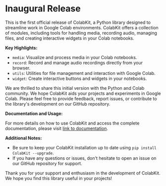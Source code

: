 # Inaugural Release

This is the first official release of ColabKit, a Python library designed to streamline work in Google Colab environments. ColabKit offers a collection of modules, including tools for handling media, recording audio, managing files, and creating interactive widgets in your Colab notebooks.

**Key Highlights:**

- `media`: Visualize and process media in your Colab notebooks.
- `record`: Record and manage audio recordings directly from your browser.
- `utils`: Utilities for file management and interaction with Google Colab.
- `widget`: Create interactive buttons and widgets in your notebooks.

We are thrilled to share this initial version with the Python and Colab community. We hope ColabKit aids your projects and experiments in Google Colab. Please feel free to provide feedback, report issues, or contribute to the library's development on our GitHub repository.

**Documentation and Usage:**

For more details on how to use ColabKit and access the complete documentation, please visit [link to documentation](https://github.com/wipodev/ColabKit).

**Additional Notes:**

- Be sure to keep your ColabKit installation up to date using `pip install ColabKit --upgrade`.
- If you have any questions or issues, don't hesitate to open an issue on our GitHub repository for support.

Thank you for your support and enthusiasm in the development of ColabKit. We hope you find this library useful in your projects!
